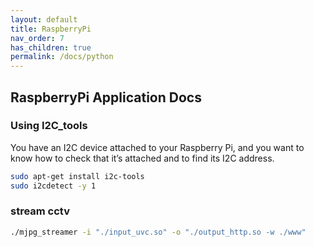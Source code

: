 ```yaml
---
layout: default
title: RaspberryPi
nav_order: 7
has_children: true
permalink: /docs/python
---
```


## RaspberryPi Application Docs
### Using I2C_tools
You have an I2C device attached to your Raspberry Pi, and you want to know how to
check that it’s attached and to find its I2C address.

``` bash
sudo apt-get install i2c-tools
sudo i2cdetect -y 1
```

### stream cctv
```bash
./mjpg_streamer -i "./input_uvc.so" -o "./output_http.so -w ./www"
```

